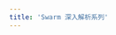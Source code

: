 ```yaml
---
title: 'Swarm 深入解析系列'
---
```


<!--

文章列表：

1. 集群管理技术的前生今世
2. Docker Swarm 项目源码分析－part 1
3. Docker Swarm 项目源码分析－part 2
4. Docker Swarm 项目源码分析－part 3
5. Docker Swarm 的开源社区和 DaoCloud 的参与实践
6. Docker Swarm 的企业实战案例（O’Reilly、Eurecom、Carina）
7. 管理 Docker Swarm 集群的网络
8. 管理 Docker Swarm 集群的存储
9. 管理 Docker Swarm 集群的服务发现
10. Docker Swarm 集群的超大规模弹性测试案例
11. Docker Swarm 与 Compose 等项目的对接
12. 创新型企业为什么需要使用 Swarm 集群平台？

-->